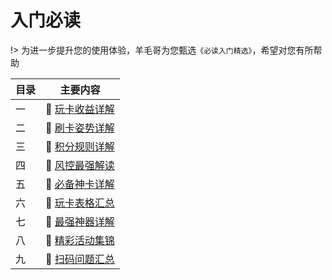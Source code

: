 # 入门必读

!> 为进一步提升您的使用体验，羊毛哥为您甄选`《必读入门精选》`，希望对您有所帮助


| 目录 | 主要内容                                                        |
| :--- | --------------------------------------------------------------- |
| 一   | :link: [玩卡收益详解](https://wiki.zjkmkj.com/#/start/benefit)  |
| 二   | :link: [刷卡姿势详解](https://wiki.zjkmkj.com/#/start/rule)     |
| 三   | :link: [积分规则详解](https://wiki.zjkmkj.com/#/start/integral) |
| 四   | :link: [风控最强解读](https://wiki.zjkmkj.com/#/tool/skgf)      |
| 五   | :link: [必备神卡详解](https://wiki.zjkmkj.com/#/start/card)     |
| 六   | :link: [玩卡表格汇总](https://wiki.zjkmkj.com/#/start/form)     |
| 七   | :link: [最强神器详解](https://wiki.zjkmkj.com/#/start/tool)     |
| 八   | :link: [精彩活动集锦](https://wiki.zjkmkj.com/#/activity/hdjj)  |
| 九   | :link: [扫码问题汇总](https://wiki.zjkmkj.com/#/tool/smxz)      |
